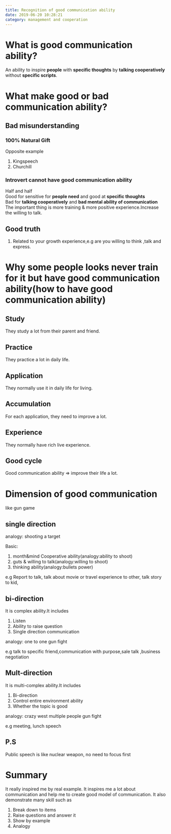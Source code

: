```yaml
---
title: Recognition of good communication ability
date: 2019-06-20 10:28:21
category: management and cooperation
---
```


# What is good communication ability?

An ability to inspire **people** with **specific thoughts** by **talking cooperatively** without **specific scripts**.

# What make good or bad communication ability?

## Bad misunderstanding

### 100% Natural Gift

Opposite example

1. Kingspeech
2. Churchill

### Introvert cannot have good communication ability

Half and half  
Good for sensitive for **people need** and good at **specific thoughts**  
Bad for **talking cooperatively** and **bad mental ability of communication**
The important thing is more training & more positive experience.Increase the willing to talk.

## Good truth

1. Related to your growth experience,e.g are you willing to think ,talk and express.

# Why some people looks never train for it but have good communication ability(how to have good communication ability)

## Study

They study a lot from their parent and friend.

## Practice

They practice a lot in daily life.

## Application

They normally use it in daily life for living.

## Accumulation

For each application, they need to improve a lot.

## Experience

They normally have rich live experience.

## Good cycle

Good communication ability => improve their life a lot.

# Dimension of good communication

like gun game

## single direction

analogy: shooting a target

Basic:

1. month&mind Cooperative ability(analogy:ability to shoot)
2. guts & willing to talk(analogy:willing to shoot)
3. thinking ability(analogy:bullets power)

e.g Report to talk, talk about movie or travel experience to other, talk story to kid,

## bi-direction

It is complex ability.It includes

1. Listen
2. Ability to raise question
3. Single direction communication

analogy: one to one gun fight

e.g talk to specific friend,communication with purpose,sale talk ,business negotiation

## Mult-direction

It is multi-complex ability.It includes

1. Bi-direction
2. Control entire environment ability
3. Whether the topic is good

analogy: crazy west multiple people gun fight

e.g meeting, lunch speech

## P.S

Public speech is like nuclear weapon, no need to focus first

# Summary

It really inspired me by real example. It inspires me a lot about communication and help me to create good model of communication. It also demonstrate many skill such as

1. Break down to items
2. Raise questions and answer it
3. Show by example
4. Analogy
